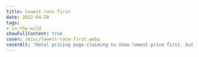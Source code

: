 ```yaml
---
title: lowest rate first
date: 2022-04-28
tags:
- in-the-wild
showFullContent: true
cover: /misc/lowest-rate-first.webp
coverAlt: "Hotel pricing page claiming to show lowest price first, but actually putting highest priced option first."
---
```

